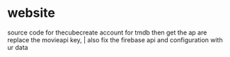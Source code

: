 # website
source code for thecubecreate account for tmdb then get the ap are replace the movieapi key, |
also fix the firebase api and configuration with ur data
